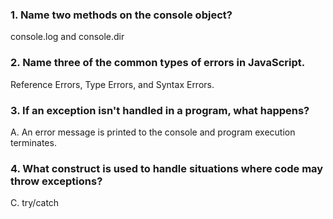 ### 1. Name two methods on the console object?
console.log and console.dir

### 2. Name three of the common types of errors in JavaScript.
Reference Errors, Type Errors, and Syntax Errors.

### 3. If an exception isn't handled in a program, what happens?
A. An error message is printed to the console and program execution terminates.

### 4. What construct is used to handle situations where code may throw exceptions?
C. try/catch
